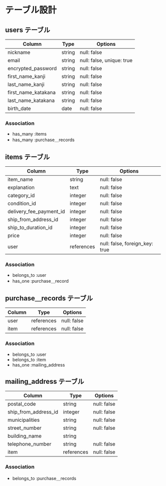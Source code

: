 # テーブル設計

## users テーブル

| Column                  | Type       | Options                        |
| ----------------------- | ---------- | ------------------------------ |
| nickname                | string     | null: false                    |
| email                   | string     | null: false, unique: true      |
| encrypted_password      | string     | null: false                    |
| first_name_kanji        | string     | null: false                    |
| last_name_kanji         | string     | null: false                    |
| first_name_katakana     | string     | null: false                    |
| last_name_katakana      | string     | null: false                    |
| birth_date              | date       | null: false                    |

### Association

- has_many :items
- has_many :purchase＿records



## items テーブル

| Column                  | Type       | Options                        |
| ----------------------- | ---------- | ------------------------------ |
| item_name               | string     | null: false                    |
| explanation             | text       | null: false                    |
| category_id             | integer    | null: false                    |
| condition_id            | integer    | null: false                    |
| delivery_fee_payment_id | integer    | null: false                    |
| ship_from_address_id    | integer    | null: false                    |
| ship_to_duration_id     | integer    | null: false                    |
| price                   | integer    | null: false                    |
| user                    | references | null: false, foreign_key: true |

### Association

- belongs_to :user
- has_one :purchase＿record



## purchase＿records テーブル

| Column                  | Type       | Options                        |
| ----------------------- | ---------- | ------------------------------ |
| user                    | references | null: false                    |
| item                    | references | null: false                    |

### Association

- belongs_to :user
- belongs_to :item
- has_one :mailing_address



## mailing_address テーブル

| Column                  | Type       | Options                        |
| ----------------------- | ---------- | ------------------------------ |
| postal_code             | string     | null: false                    |
| ship_from_address_id    | integer    | null: false                    |
| municipalities          | string     | null: false                    |
| street_number           | string     | null: false                    |
| building_name           | string     |                                |
| telephone_number        | string     | null: false                    |
| item                    | references | null: false                    |

### Association

- belongs_to :purchase＿records